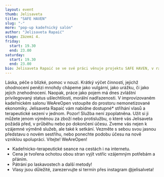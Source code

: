 ```yaml
---
layout: event
thumb: Jelisaveta
title: "SAFE HAVEN"
slug: "-"
more: "pop-up kadeřnický salón"
author: "Jelisaveta Rapaić"
stage: Zázemí 4.
friday:
  start: 19.30
  end: 23.00
saturday:
  start: 19.30
  end: 23.00
bio: Jelisaveta Rapaić se ve své práci věnuje projektu SAFE HAVEN, v rámci kterého provozuje pop-up kadeřnictví WeAreOpen, do kterého je možné se objednat přes instagram @jelisalveta
---
```


Láska, péče o blízké, pomoc v nouzi. Krátký výčet činností, jejichž ohodnocení penězi mnohdy chápeme jako vulgární, jako urážku, či jako jejich znehodnocení. Naopak, práce jako pojem má dnes zvláštní privilegovaný status ušlechtilosti, morální nadřazenosti. V improvizovaném kadeřnickém salonu WeAreOpen vstoupíte do prostoru nemonetizované ekonomiky. Jelisaveta Rapaić vám nabídne dostupné\* stříhání vlasů a terapeutické sezení v jednom. Pozor! Služba není zpoplatněna. Užít si ji můžete jenom výměnou za zboží nebo protislužbu, o které vás Jelisaveta požádá před, v průběhu nebo po dokončení účesu. Zveme vás nejen k vzájemné výměně služeb, ale také k setkání. Vezměte s sebou svou jasnou představu o novém sestřihu, nebo ponechte podobu účesu na nově vzniklou spolupráci. Vítejte! WeAreOpen!

- Kadeřnicko-terapeutické seance na cestách i na internetu.
- Cena je tvořena ochotou obou stran vyjít vstříc vzájemným potřebám a přáním.
- Pátrání po laskavostech a další metody!
- Vlasy jsou důležité, zarezervujte si termín přes instagram @jelisalveta!
